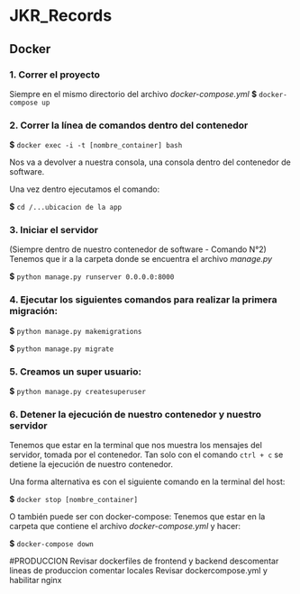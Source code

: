 # JKR_Records

## Docker

### 1. Correr el proyecto
Siempre en el mismo directorio del archivo *docker-compose.yml*
**$** `docker-compose up`

### 2. Correr la línea de comandos dentro del contenedor

**$** `docker exec -i -t [nombre_container] bash`

Nos va a devolver a nuestra consola, una consola dentro del contenedor de software.


Una vez dentro ejecutamos el comando:

**$** `cd /...ubicacion de la app` 

### 3. Iniciar el servidor
(Siempre dentro de nuestro contenedor de software - Comando N°2)  
Tenemos que ir a la carpeta donde se encuentra el archivo *manage.py*  

**$** `python manage.py runserver 0.0.0.0:8000` 

### 4. Ejecutar los siguientes comandos para realizar la primera migración:  

**$** `python manage.py makemigrations`

**$** `python manage.py migrate` 

### 5. Creamos un super usuario:  

**$** `python manage.py createsuperuser`

### 6. Detener la ejecución de nuestro contenedor y nuestro servidor
Tenemos que estar en la terminal que nos muestra los mensajes del servidor, tomada por el contenedor.
Tan solo con el comando `ctrl + c`  se detiene la ejecución de nuestro contenedor.  

Una forma alternativa es con el siguiente comando en la terminal del host:

**$** `docker stop [nombre_container]`  

O también puede ser con docker-compose:
Tenemos que estar en la carpeta que contiene el archivo *docker-compose.yml* y hacer:


**$** `docker-compose down`  



#PRODUCCION
Revisar dockerfiles de frontend y backend descomentar lineas de produccion comentar locales
Revisar dockercompose.yml y habilitar nginx